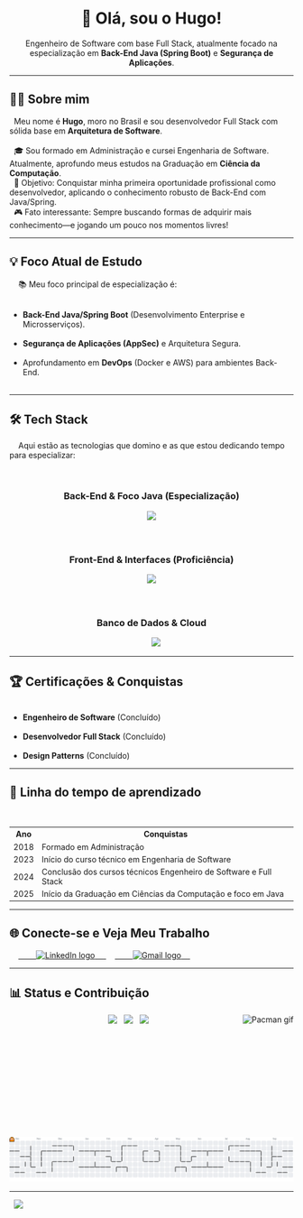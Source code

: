 <h1 align="center">👋 Olá, sou o Hugo!</h1>

<p align="center">Engenheiro de Software com base Full Stack, atualmente focado na especialização em <b>Back-End Java (Spring Boot)</b> e <b>Segurança de Aplicações</b>.</p>

<hr>

<h2 align="left">👨‍💻 Sobre mim</h2>

<p align="left">
  Meu nome é <strong>Hugo</strong>, moro no Brasil e sou desenvolvedor Full Stack com sólida base em <strong>Arquitetura de Software</strong>.<br><br>
  🎓 Sou formado em Administração e cursei Engenharia de Software. Atualmente, aprofundo meus estudos na Graduação em <strong>Ciência da Computação</strong>.<br>
  🎯 Objetivo: Conquistar minha primeira oportunidade profissional como desenvolvedor, aplicando o conhecimento robusto de Back-End com Java/Spring.<br>
  🎮 Fato interessante: Sempre buscando formas de adquirir mais conhecimento—e jogando um pouco nos momentos livres!
</p>

<hr>

<h2 align="left">💡 Foco Atual de Estudo</h2>

<p align="left">
    📚 Meu foco principal de especialização é:
    <ul>
        <li><strong>Back-End Java/Spring Boot</strong> (Desenvolvimento Enterprise e Microsserviços).</li>
        <li><strong>Segurança de Aplicações (AppSec)</strong> e Arquitetura Segura.</li>
        <li>Aprofundamento em <strong>DevOps</strong> (Docker e AWS) para ambientes Back-End.</li>
    </ul>
</p>

<hr>

<h2 align="left">🛠️ Tech Stack</h2>

<p align="left">
    Aqui estão as tecnologias que domino e as que estou dedicando tempo para especializar:
</p>

<div align="center">
    <h3>Back-End & Foco Java (Especialização)</h3>
    <img src="https://skillicons.dev/icons?i=java,spring,idea,nodejs,nestjs" height="40" />
    <br><br>
    <h3>Front-End & Interfaces (Proficiência)</h3>
    <img src="https://skillicons.dev/icons?i=html,css,js,ts,react,nextjs,sass,figma" height="40" />
    <br><br>
    <h3>Banco de Dados & Cloud</h3>
    <img src="https://skillicons.dev/icons?i=mysql,postgres,mongodb,redis,aws,docker,firebase" height="40" />
</div>

<hr>

<h2 align="left">🏆 Certificações & Conquistas</h2>
<ul>
  <li><strong>Engenheiro de Software</strong> (Concluído)</li>
  <li><strong>Desenvolvedor Full Stack</strong> (Concluído)</li>
  <li><strong>Design Patterns</strong> (Concluído)</li>
</ul>

<hr>

<h2 align="left">📅 Linha do tempo de aprendizado</h2>
<table>
  <tr>
    <th>Ano</th>
    <th>Conquistas</th>
  </tr>
  <tr>
    <td>2018</td>
    <td>Formado em Administração</td>
  </tr>
  <tr>
    <td>2023</td>
    <td>Início do curso técnico em Engenharia de Software</td>
  </tr>
  <tr>
    <td>2024</td>
    <td>Conclusão dos cursos técnicos Engenheiro de Software e Full Stack</td>
  </tr>
  <tr>
    <td>2025</td>
    <td>Início da Graduação em Ciências da Computação e foco em Java</td>
  </tr>
</table>

<hr>

<h2 align="left">🌐 Conecte-se e Veja Meu Trabalho</h2>

<div align="left">
    <a href="https://www.linkedin.com/in/hugozauad/" target="_blank">
        <img src="https://raw.githubusercontent.com/maurodesouza/profile-readme-generator/master/src/assets/icons/social/linkedin/default.svg" width="52" height="40" alt="LinkedIn logo" />
    </a>
    <a href="mailto:hugozeymer@gmail.com" target="_blank">
        <img src="https://raw.githubusercontent.com/maurodesouza/profile-readme-generator/master/src/assets/icons/social/gmail/default.svg" width="52" height="40" alt="Gmail logo" />
    </a>
</div>

<hr>

<h2 align="left">📊 Status e Contribuição</h2>

<img align="right" height="200" src="https://i.pinimg.com/originals/79/9e/0d/799e0d7779f6ea6c3a89885ff60c55af.gif" alt="Pacman gif" />

<div align="center">
  <img src="https://github-readme-stats.vercel.app/api?username=HugoZAuad&hide_title=false&hide_rank=false&show_icons=true&include_all_commits=true&count_private=true&disable_animations=false&theme=onedark&locale=pt-br&hide_border=false&order=1" height="150" />
  <img src="https://github-readme-stats.vercel.app/api/top-langs?username=HugoZAuad&layout=compact&langs_count=5&theme=onedark&locale=pt-br" height="150" />
  <img src="https://github-profile-trophy.vercel.app?username=HugoZAuad&theme=darkhub&column=-1&row=1" height="150" />
</div>

<br clear="both">

<picture>
  <source media="(prefers-color-scheme: dark)" srcset="https://raw.githubusercontent.com/HugoZAuad/HugoZAuad/output/pacman-contribution-graph-dark.svg">
  <source media="(prefers-color-scheme: light)" srcset="https://raw.githubusercontent.com/HugoZAuad/HugoZAuad/output/pacman-contribution-graph.svg">
  <img alt="Pacman contribution graph" src="https://raw.githubusercontent.com/HugoZAuad/HugoZAuad/output/pacman-contribution-graph.svg">
</picture>

<hr>
  <img src="https://github-profile-summary-cards.vercel.app/api/cards/profile-details?username=HugoZAuad&theme=monokai" />
</p>
